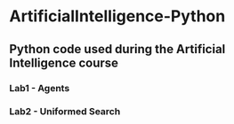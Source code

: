 # ArtificialIntelligence-Python

## Python code used during the Artificial Intelligence course

### Lab1 - Agents

### Lab2 - Uniformed Search
